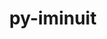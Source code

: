 ---
title: "py-iminuit"
layout: cache
categories: [package, develop]
meta: {"compilers": ["gcc@=11.4.0"], "num_specs": 5, "num_specs_by_stack": {"hep": 5, "root": 5}, "oss": ["ubuntu22.04"], "platforms": ["linux"], "stacks": ["hep", "root"], "targets": ["x86_64_v3"], "versions": ["2.21.3"]}
spec_details: [{"compiler": "gcc@=11.4.0", "hash": "37rhzfyaohhcztzugbjtrntdnq2hg4ey", "os": "ubuntu22.04", "platform": "linux", "size": "-", "stacks": ["hep", "root"], "tarball": "https://binaries.spack.io/develop/build_cache/linux-ubuntu22.04-x86_64_v3/gcc-11.4.0/py-iminuit-2.21.3/linux-ubuntu22.04-x86_64_v3-gcc-11.4.0-py-iminuit-2.21.3-37rhzfyaohhcztzugbjtrntdnq2hg4ey.spack", "target": "x86_64_v3", "variants": ["build_system=python_pip"], "versions": ["2.21.3"]}, {"compiler": "gcc@=11.4.0", "hash": "7xtmzvr4lkcbfyzlzq5isla5y7ibs4i6", "os": "ubuntu22.04", "platform": "linux", "size": "-", "stacks": ["hep", "root"], "tarball": "https://binaries.spack.io/develop/build_cache/linux-ubuntu22.04-x86_64_v3/gcc-11.4.0/py-iminuit-2.21.3/linux-ubuntu22.04-x86_64_v3-gcc-11.4.0-py-iminuit-2.21.3-7xtmzvr4lkcbfyzlzq5isla5y7ibs4i6.spack", "target": "x86_64_v3", "variants": ["build_system=python_pip"], "versions": ["2.21.3"]}, {"compiler": "gcc@=11.4.0", "hash": "fix7oefp7vilyds5zq4qfek5zast6ezi", "os": "ubuntu22.04", "platform": "linux", "size": "-", "stacks": ["hep", "root"], "tarball": "https://binaries.spack.io/develop/build_cache/linux-ubuntu22.04-x86_64_v3/gcc-11.4.0/py-iminuit-2.21.3/linux-ubuntu22.04-x86_64_v3-gcc-11.4.0-py-iminuit-2.21.3-fix7oefp7vilyds5zq4qfek5zast6ezi.spack", "target": "x86_64_v3", "variants": ["build_system=python_pip"], "versions": ["2.21.3"]}, {"compiler": "gcc@=11.4.0", "hash": "lrld5scxiifqstrvv362di3isdoeunjz", "os": "ubuntu22.04", "platform": "linux", "size": "-", "stacks": ["hep", "root"], "tarball": "https://binaries.spack.io/develop/build_cache/linux-ubuntu22.04-x86_64_v3/gcc-11.4.0/py-iminuit-2.21.3/linux-ubuntu22.04-x86_64_v3-gcc-11.4.0-py-iminuit-2.21.3-lrld5scxiifqstrvv362di3isdoeunjz.spack", "target": "x86_64_v3", "variants": ["build_system=python_pip"], "versions": ["2.21.3"]}, {"compiler": "gcc@=11.4.0", "hash": "o5t5zwptjdx4ip3zl7qqqte23spqkkm6", "os": "ubuntu22.04", "platform": "linux", "size": "-", "stacks": ["hep", "root"], "tarball": "https://binaries.spack.io/develop/build_cache/linux-ubuntu22.04-x86_64_v3/gcc-11.4.0/py-iminuit-2.21.3/linux-ubuntu22.04-x86_64_v3-gcc-11.4.0-py-iminuit-2.21.3-o5t5zwptjdx4ip3zl7qqqte23spqkkm6.spack", "target": "x86_64_v3", "variants": ["build_system=python_pip"], "versions": ["2.21.3"]}]
---